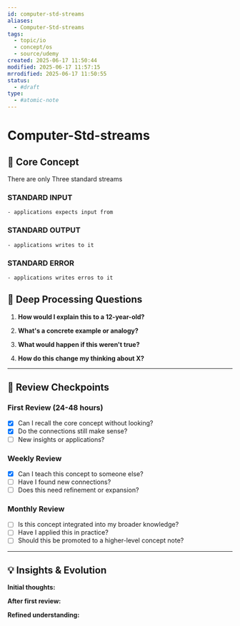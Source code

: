 ```yaml
---
id: computer-std-streams
aliases:
  - Computer-Std-streams
tags:
  - topic/io
  - concept/os
  - source/udemy
created: 2025-06-17 11:50:44
modified: 2025-06-17 11:57:15
mrrodified: 2025-06-17 11:50:55
status:
  - #draft
type:
  - #atomic-note
---
```


# Computer-Std-streams
## 🎯 Core Concept
There are only Three standard streams

### STANDARD INPUT
    - applications expects input from
### STANDARD OUTPUT
    - applications writes to it
### STANDARD ERROR
    - applications writes erros to it

## 📝 Deep Processing Questions
1. **How would I explain this to a 12-year-old?**
   
2. **What's a concrete example or analogy?**
   
3. **What would happen if this weren't true?**
   
4. **How do this change my thinking about X?**
---

## 🔄 Review Checkpoints

### First Review (24-48 hours)
- [x] Can I recall the core concept without looking?
- [x] Do the connections still make sense?
- [ ] New insights or applications?

### Weekly Review
- [x] Can I teach this concept to someone else?
- [ ] Have I found new connections?
- [ ] Does this need refinement or expansion?

### Monthly Review
- [ ] Is this concept integrated into my broader knowledge?
- [ ] Have I applied this in practice?
- [ ] Should this be promoted to a higher-level concept note?

---

## 💡 Insights & Evolution
**Initial thoughts:** 

**After first review:** 

**Refined understanding:**
